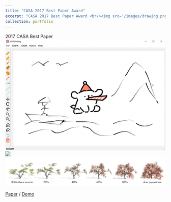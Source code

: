 ```yaml
---
title: "CASA 2017 Best Paper Award"
excerpt: "CASA 2017 Best Paper Award <br/><img src='/images/drawing.png'>"
collection: portfolio
---
```

2017 CASA Best Paper
<img src='/images/drawing.png'>
<img src='/images/CASA2017Best_Paper_Award.png'>
<img src='/images/casa2017_teaser.png'>

[Paper](http://www.cad.zju.edu.cn/home/jin/casa2017/casa2017.htm) / [Demo](https://www.youtube.com/watch?v=1ye_WFKpg7o)
